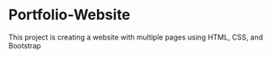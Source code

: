 # Portfolio-Website
This project is creating a website with multiple pages using HTML, CSS, and Bootstrap
